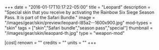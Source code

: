 +++
date = "2016-01-17T10:17:22-05:00"
title = "Leopard"
description = "Special skin that you receive by activating the Rainbow Six Siege Season Pass. It is part of the Safari Bundle."
image = "/images/gear/skin/preview/leopard-l85a2--1600x900.jpg"
mod-types = "skin"
tags = ["skin","Safari bundle","season pass","special"]
thumbnail = "/images/gear/skin/leaopard-th.jpg"
type = "weapon-mod"

[cost]
  renown = ""
  credits = ""
  units = ""
+++
